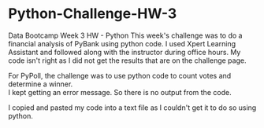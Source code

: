 # Python-Challenge-HW-3
Data Bootcamp Week 3 HW - Python
This week's challenge was to do a financial analysis of PyBank using python code. 
I used Xpert Learning Assistant and followed along with the instructor during office hours.
My code isn't right as I did not get the results that are on the challenge page.

For PyPoll, the challenge was to use python code to count votes and determine a winner.  
I kept getting an error message. So there is no output from the code.

I copied and pasted my code into a text file as I couldn't get it to do so using python.
